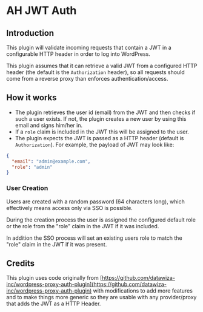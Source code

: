 # AH JWT Auth

## Introduction

This plugin will validate incoming requests that contain a JWT in a configurable HTTP header in order to log into WordPress.

This plugin assumes that it can retrieve a valid JWT from a configured HTTP header (the default is the `Authorization` header), so all requests should come from a reverse proxy than enforces authentication/access.

## How it works

* The plugin retrieves the user id (email) from the JWT and then checks if such a user exists. If not, the plugin creates a new user by using this email and signs him/her in.
* If a `role` claim is included in the JWT this will be assigned to the user.
* The plugin expects the JWT is passed as a HTTP header (default is `Authorization`). For example, the payload of JWT may look like:  

```json
{
  "email": "admin@example.com",
  "role": "admin"
}
```

### User Creation

Users are created with a random password (64 characters long), which effectively means access only via SSO is possible.

During the creation process the user is assigned the configured default role or the role from the "role" claim in the JWT if it was included.

In addition the SSO process will set an existing users role to match the "role" claim in the JWT if it was present.

## Credits

This plugin uses code originally from [https://github.com/datawiza-inc/wordpress-proxy-auth-plugin](https://github.com/datawiza-inc/wordpress-proxy-auth-plugin) with modifications to add more features and to make things more generic so they are usable with any provider/proxy that adds the JWT as a HTTP Header.
